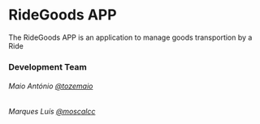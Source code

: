 <h1>RideGoods APP</h1>

<p>The RideGoods APP is an application to manage goods transportion by a Ride</p>

<h3>Development Team</h3>
<h6>Maio António <a href="https://github.com/tozemaio">@tozemaio</a><h6>
<h6>Marques Luís <a href="https://github.com/moscalcc">@moscalcc</a><h6>
